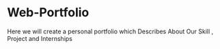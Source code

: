 # Web-Portfolio
Here we will create a personal portfolio which Describes About Our Skill , Project and Internships
